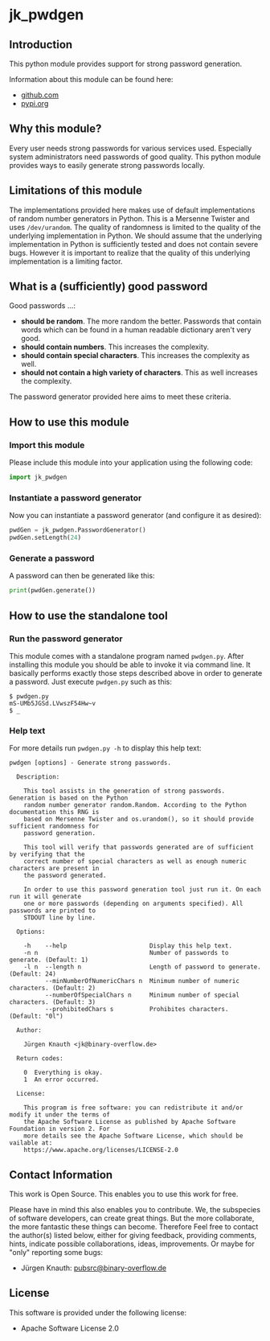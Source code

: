 jk_pwdgen
==========

Introduction
------------

This python module provides support for strong password generation.

Information about this module can be found here:

* [github.com](https://github.com/jkpubsrc/python-module-jk-pwdgen)
* [pypi.org](https://pypi.org/project/jk-pwdgen/)

Why this module?
----------------

Every user needs strong passwords for various services used. Especially system administrators need passwords of good quality. This python module provides ways to easily generate strong passwords locally.

Limitations of this module
--------------------------

The implementations provided here makes use of default implementations of random number generators in Python. This is a Mersenne Twister and uses `/dev/urandom`. The quality of randomness is limited to the quality of the underlying implementation in Python. We should assume that the underlying implementation in Python is sufficiently tested and does not contain severe bugs. However it is important to realize that the quality of this underlying implementation is a limiting factor.

What is a (sufficiently) good password
----------------------

Good passwords ...:

- **should be random**. The more random the better. Passwords that contain words which can be found in a human readable dictionary aren't very good.
- **should contain numbers**. This increases the complexity.
- **should contain special characters**. This increases the complexity as well.
- **should not contain a high variety of characters**. This as well increases the complexity.

The password generator provided here aims to meet these criteria.

How to use this module
----------------------

### Import this module

Please include this module into your application using the following code:

```python
import jk_pwdgen
```

### Instantiate a password generator

Now you can instantiate a password generator (and configure it as desired):

```python
pwdGen = jk_pwdgen.PasswordGenerator()
pwdGen.setLength(24)
```

### Generate a password

A password can then be generated like this:

```python
print(pwdGen.generate())
```

How to use the standalone tool
----------------------

### Run the password generator

This module comes with a standalone program named `pwdgen.py`. After installing this module you should be able to invoke it via command line. It basically performs exactly those steps described above in order to generate a password. Just execute `pwdgen.py` such as this:

```
$ pwdgen.py
mS-UMb5JGSd.LVwszF54Hw~v
$ _
```

### Help text

For more details run `pwdgen.py -h` to display this help text:

```
pwdgen [options] - Generate strong passwords.

  Description:

    This tool assists in the generation of strong passwords. Generation is based on the Python
    random number generator random.Random. According to the Python documentation this RNG is
    based on Mersenne Twister and os.urandom(), so it should provide sufficient randomness for
    password generation.

    This tool will verify that passwords generated are of sufficient by verifying that the
    correct number of special characters as well as enough numeric characters are present in
    the password generated.

    In order to use this password generation tool just run it. On each run it will generate
    one or more passwords (depending on arguments specified). All passwords are printed to
    STDOUT line by line.

  Options:

    -h    --help                       Display this help text.
    -n n                               Number of passwords to generate. (Default: 1)
    -l n  --length n                   Length of password to generate. (Default: 24)
          --minNumberOfNumericChars n  Minimum number of numeric characters. (Default: 2)
          --numberOfSpecialChars n     Minimum number of special characters. (Default: 3)
          --prohibitedChars s          Prohibites characters. (Default: "0l")

  Author:

    Jürgen Knauth <jk@binary-overflow.de>

  Return codes:

    0  Everything is okay.
    1  An error occurred.

  License:

    This program is free software: you can redistribute it and/or modify it under the terms of
    the Apache Software License as published by Apache Software Foundation in version 2. For
    more details see the Apache Software License, which should be vailable at:
    https://www.apache.org/licenses/LICENSE-2.0
```

Contact Information
-------------------

This work is Open Source. This enables you to use this work for free.

Please have in mind this also enables you to contribute. We, the subspecies of software developers, can create great things. But the more collaborate, the more fantastic these things can become. Therefore Feel free to contact the author(s) listed below, either for giving feedback, providing comments, hints, indicate possible collaborations, ideas, improvements. Or maybe for "only" reporting some bugs:

* Jürgen Knauth: pubsrc@binary-overflow.de

License
-------

This software is provided under the following license:

* Apache Software License 2.0



